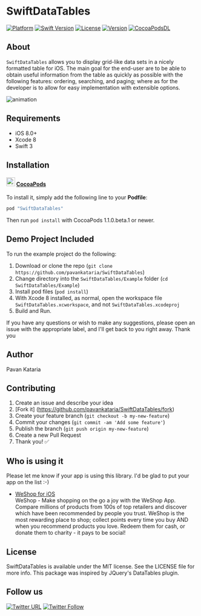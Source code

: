 # SwiftDataTables

<!--[![CI Status](http://img.shields.io/travis/pavankataria/SwiftDataTables.svg?style=flat)](https://travis-ci.org/pavankataria/SwiftDataTables)
https://img.shields.io/cocoapods/p/SwiftDataTables.svg
-->
[![Platform](https://img.shields.io/badge/%20%20Platform%20%20-iOS-brightgreen.svg?style=flat)](http://cocoapods.org/pods/SwiftDataTables)
[![Swift Version](https://img.shields.io/badge/%20%20Swift%20Version%20%20-3.0-brightgreen.svg?style=flat)](http://cocoapods.org/pods/SwiftDataTables) <!--[![GitHub issues](https://img.shields.io/github/issues/pavankataria/SwiftDataTables.svg)](https://github.com/pavankataria/SwiftDataTables/issues)--> [![License](https://img.shields.io/badge/%20%20license%20%20-MIT-brightgreen.svg?style=flat)](http://cocoapods.org/pods/SwiftDataTables)
[![Version](https://img.shields.io/cocoapods/v/SwiftDataTables.svg?style=flat)](http://cocoapods.org/pods/SwiftDataTables)
[![CocoaPodsDL](https://img.shields.io/cocoapods/dt/SwiftDataTables.svg)](https://cocoapods.org/pods/SwiftDataTables)


## About

`SwiftDataTables` allows you to display grid-like data sets in a nicely formatted table for iOS. The main goal for the end-user are to be able to obtain useful information from the table as quickly as possible with the following features: ordering, searching, and paging; where as for the developer is to allow for easy implementation with extensible options. 

![animation](/Example/SwiftDataTables-Preview.gif)


## Requirements

+ iOS 8.0+
+ Xcode 8
+ Swift 3

## Installation

#### <img src="https://koenig-media.raywenderlich.com/uploads/2015/04/twitter-icon.png" width="23" height="23"> [CocoaPods]

[CocoaPods]: http://cocoapods.org

To install it, simply add the following line to your **Podfile**:

```ruby
pod "SwiftDataTables"
```

Then run `pod install` with CocoaPods 1.1.0.beta.1 or newer.

## Demo Project Included

To run the example project do the following:
1. Download or clone the repo (`git clone https://github.com/pavankataria/SwiftDataTables`)
2. Change directory into the `SwiftDataTables/Example` folder (`cd SwiftDataTables/Example`)
3. Install pod files (`pod install`)
4. With Xcode 8 installed, as normal, open the workspace file `SwiftDataTables.xcworkspace`, and not `SwiftDataTables.xcodeproj`
5. Build and Run.

If you have any questions or wish to make any suggestions, please open an issue with the appropriate label, and I'll get back to you right away. Thank you

## Author

Pavan Kataria

## Contributing

1. Create an issue and describe your idea
2. [Fork it] (https://github.com/pavankataria/SwiftDataTables/fork)
3. Create your feature branch (`git checkout -b my-new-feature`)
4. Commit your changes (`git commit -am 'Add some feature'`)
5. Publish the branch (`git push origin my-new-feature`)
6. Create a new Pull Request
7. Thank you! :white_check_mark:

Who is using it
---------------
Please let me know if your app is using this library. I'd be glad to put your app on the list :-)
* [WeShop for iOS](https://itunes.apple.com/gb/app/weshop-compare-shop-earn/id1045921951?mt=8)  
WeShop - Make shopping on the go a joy with the WeShop App. Compare millions of products from 100s of top retailers and discover which have been recommended by people you trust. WeShop is the most rewarding place to shop; collect points every time you buy AND when you recommend products you love. Redeem them for cash, or donate them to charity - it pays to be social!


## License

SwiftDataTables is available under the MIT license. See the LICENSE file for more info.
This package was inspired by JQuery's DataTables plugin.

## Follow us

[![Twitter URL](https://img.shields.io/twitter/url/http/shields.io.svg?style=social)](https://twitter.com/intent/tweet?text=https://github.com/pavankataria/SwiftDataTables)
[![Twitter Follow](https://img.shields.io/twitter/follow/pavan_kataria.svg?style=social)](https://twitter.com/pavan_kataria)
